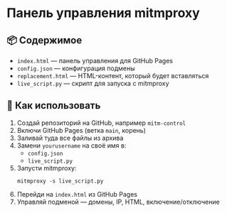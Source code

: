 # Панель управления mitmproxy

## 📦 Содержимое

- `index.html` — панель управления для GitHub Pages
- `config.json` — конфигурация подмены
- `replacement.html` — HTML-контент, который будет вставляться
- `live_script.py` — скрипт для запуска с mitmproxy

## 🚀 Как использовать

1. Создай репозиторий на GitHub, например `mitm-control`
2. Включи GitHub Pages (ветка `main`, корень)
3. Заливай туда все файлы из архива
4. Замени `yourusername` на своё имя в:
   - `config.json`
   - `live_script.py`
5. Запусти mitmproxy:
   ```
   mitmproxy -s live_script.py
   ```
6. Перейди на `index.html` из GitHub Pages
7. Управляй подменой — домены, IP, HTML, включение/отключение
